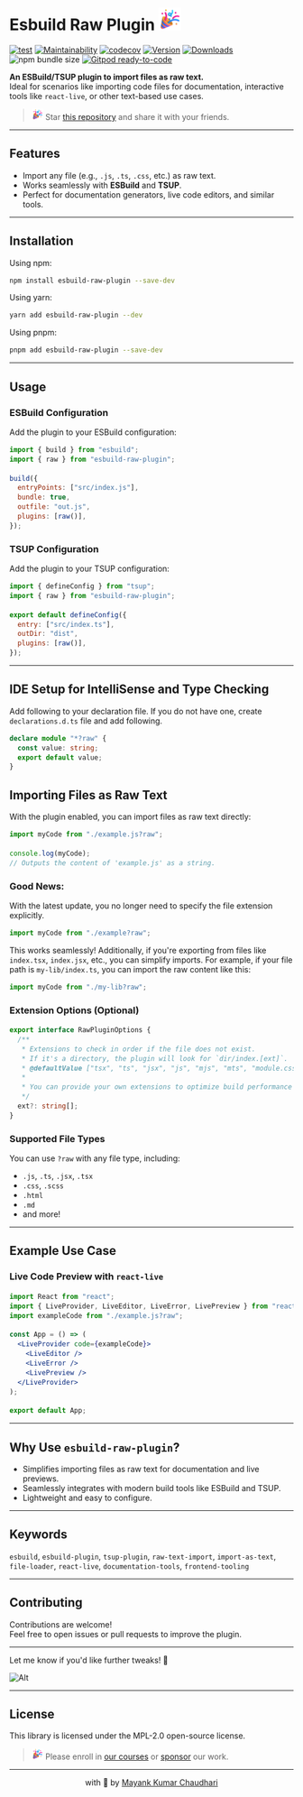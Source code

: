# Esbuild Raw Plugin <img src="https://raw.githubusercontent.com/mayank1513/mayank1513/main/popper.png" style="height: 40px"/>

[![test](https://github.com/react18-tools/esbuild-raw-plugin/actions/workflows/test.yml/badge.svg)](https://github.com/react18-tools/esbuild-raw-plugin/actions/workflows/test.yml) [![Maintainability](https://api.codeclimate.com/v1/badges/aa896ec14c570f3bb274/maintainability)](https://codeclimate.com/github/react18-tools/esbuild-raw-plugin/maintainability) [![codecov](https://codecov.io/gh/react18-tools/esbuild-raw-plugin/graph/badge.svg)](https://codecov.io/gh/react18-tools/esbuild-raw-plugin) [![Version](https://img.shields.io/npm/v/esbuild-raw-plugin.svg?colorB=green)](https://www.npmjs.com/package/esbuild-raw-plugin) [![Downloads](https://img.jsdelivr.com/img.shields.io/npm/d18m/esbuild-raw-plugin.svg)](https://www.npmjs.com/package/esbuild-raw-plugin) ![npm bundle size](https://img.shields.io/bundlephobia/minzip/esbuild-raw-plugin) [![Gitpod ready-to-code](https://img.shields.io/badge/Gitpod-ready--to--code-blue?logo=gitpod)](https://gitpod.io/from-referrer/)

**An ESBuild/TSUP plugin to import files as raw text.**  
Ideal for scenarios like importing code files for documentation, interactive tools like `react-live`, or other text-based use cases.

> <img src="https://raw.githubusercontent.com/mayank1513/mayank1513/main/popper.png" style="height: 20px"/> Star [this repository](https://github.com/react18-tools/esbuild-raw-plugin) and share it with your friends.

---

## Features

- Import any file (e.g., `.js`, `.ts`, `.css`, etc.) as raw text.
- Works seamlessly with **ESBuild** and **TSUP**.
- Perfect for documentation generators, live code editors, and similar tools.

---

## Installation

Using npm:

```bash
npm install esbuild-raw-plugin --save-dev
```

Using yarn:

```bash
yarn add esbuild-raw-plugin --dev
```

Using pnpm:

```bash
pnpm add esbuild-raw-plugin --save-dev
```

---

## Usage

### ESBuild Configuration

Add the plugin to your ESBuild configuration:

```js
import { build } from "esbuild";
import { raw } from "esbuild-raw-plugin";

build({
  entryPoints: ["src/index.js"],
  bundle: true,
  outfile: "out.js",
  plugins: [raw()],
});
```

### TSUP Configuration

Add the plugin to your TSUP configuration:

```js
import { defineConfig } from "tsup";
import { raw } from "esbuild-raw-plugin";

export default defineConfig({
  entry: ["src/index.ts"],
  outDir: "dist",
  plugins: [raw()],
});
```

---

## IDE Setup for IntelliSense and Type Checking

Add following to your declaration file. If you do not have one, create `declarations.d.ts` file and add following.

```typescript
declare module "*?raw" {
  const value: string;
  export default value;
}
```

## Importing Files as Raw Text

With the plugin enabled, you can import files as raw text directly:

```js
import myCode from "./example.js?raw";

console.log(myCode);
// Outputs the content of 'example.js' as a string.
```

### Good News:

With the latest update, you no longer need to specify the file extension explicitly.

```js
import myCode from "./example?raw";
```

This works seamlessly! Additionally, if you're exporting from files like `index.tsx`, `index.jsx`, etc., you can simplify imports. For example, if your file path is `my-lib/index.ts`, you can import the raw content like this:

```js
import myCode from "./my-lib?raw";
```

### Extension Options (Optional)

```ts
export interface RawPluginOptions {
  /**
   * Extensions to check in order if the file does not exist.
   * If it's a directory, the plugin will look for `dir/index.[ext]`.
   * @defaultValue ["tsx", "ts", "jsx", "js", "mjs", "mts", "module.css", "module.scss", "css", "scss"]
   *
   * You can provide your own extensions to optimize build performance or extend the list based on your use case.
   */
  ext?: string[];
}
```

### Supported File Types

You can use `?raw` with any file type, including:

- `.js`, `.ts`, `.jsx`, `.tsx`
- `.css`, `.scss`
- `.html`
- `.md`
- and more!

---

## Example Use Case

### Live Code Preview with `react-live`

```jsx
import React from "react";
import { LiveProvider, LiveEditor, LiveError, LivePreview } from "react-live";
import exampleCode from "./example.js?raw";

const App = () => (
  <LiveProvider code={exampleCode}>
    <LiveEditor />
    <LiveError />
    <LivePreview />
  </LiveProvider>
);

export default App;
```

---

## Why Use `esbuild-raw-plugin`?

- Simplifies importing files as raw text for documentation and live previews.
- Seamlessly integrates with modern build tools like ESBuild and TSUP.
- Lightweight and easy to configure.

---

## Keywords

`esbuild`, `esbuild-plugin`, `tsup-plugin`, `raw-text-import`, `import-as-text`, `file-loader`, `react-live`, `documentation-tools`, `frontend-tooling`

---

## Contributing

Contributions are welcome!  
Feel free to open issues or pull requests to improve the plugin.

---

Let me know if you'd like further tweaks! 🚀

![Alt](https://repobeats.axiom.co/api/embed/1ae166ef108b33b36ceaa60be208a5dafce25c5c.svg "Repobeats analytics image")

---

## License

This library is licensed under the MPL-2.0 open-source license.

> <img src="https://raw.githubusercontent.com/mayank1513/mayank1513/main/popper.png" style="height: 20px"/> Please enroll in [our courses](https://mayank-chaudhari.vercel.app/courses) or [sponsor](https://github.com/sponsors/mayank1513) our work.

<hr />

<p align="center" style="text-align:center">with 💖 by <a href="https://mayank-chaudhari.vercel.app" target="_blank">Mayank Kumar Chaudhari</a></p>
